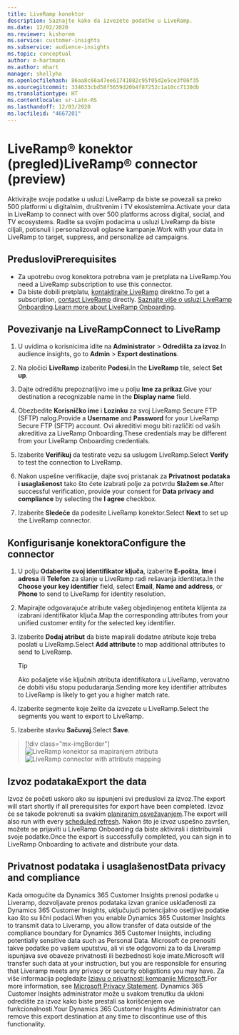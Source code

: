 ```yaml
---
title: LiveRamp konektor
description: Saznajte kako da izvezete podatke u LiveRamp.
ms.date: 12/02/2020
ms.reviewer: kishorem
ms.service: customer-insights
ms.subservice: audience-insights
ms.topic: conceptual
author: m-hartmann
ms.author: mhart
manager: shellyha
ms.openlocfilehash: 86aa8c66a47ee61741082c95f05d2e5ce3f06f35
ms.sourcegitcommit: 334633cbd58f5659d20b4f87252c1a10cc7130db
ms.translationtype: HT
ms.contentlocale: sr-Latn-RS
ms.lasthandoff: 12/03/2020
ms.locfileid: "4667201"
---
```

# <a name="liverampreg-connector-preview"></a><span data-ttu-id="0e534-103">LiveRamp&reg; konektor (pregled)</span><span class="sxs-lookup"><span data-stu-id="0e534-103">LiveRamp&reg; connector (preview)</span></span>

<span data-ttu-id="0e534-104">Aktivirajte svoje podatke u usluzi LiveRamp da biste se povezali sa preko 500 platformi u digitalnim, društvenim i TV ekosistemima.</span><span class="sxs-lookup"><span data-stu-id="0e534-104">Activate your data in LiveRamp to connect with over 500 platforms across digital, social, and TV ecosystems.</span></span> <span data-ttu-id="0e534-105">Radite sa svojim podacima u usluzi LiveRamp da biste ciljali, potisnuli i personalizovali oglasne kampanje.</span><span class="sxs-lookup"><span data-stu-id="0e534-105">Work with your data in LiveRamp to target, suppress, and personalize ad campaigns.</span></span>

## <a name="prerequisites"></a><span data-ttu-id="0e534-106">Preduslovi</span><span class="sxs-lookup"><span data-stu-id="0e534-106">Prerequisites</span></span>

- <span data-ttu-id="0e534-107">Za upotrebu ovog konektora potrebna vam je pretplata na LiveRamp.</span><span class="sxs-lookup"><span data-stu-id="0e534-107">You need a LiveRamp subscription to use this connector.</span></span>
- <span data-ttu-id="0e534-108">Da biste dobili pretplatu, [kontaktirajte LiveRamp](https://liveramp.com/contact/) direktno.</span><span class="sxs-lookup"><span data-stu-id="0e534-108">To get a subscription, [contact LiveRamp](https://liveramp.com/contact/) directly.</span></span> <span data-ttu-id="0e534-109">[Saznajte više o usluzi LiveRamp Onboarding](https://liveramp.com/our-platform/data-onboarding/).</span><span class="sxs-lookup"><span data-stu-id="0e534-109">[Learn more about LiveRamp Onboarding](https://liveramp.com/our-platform/data-onboarding/).</span></span>

## <a name="connect-to-liveramp"></a><span data-ttu-id="0e534-110">Povezivanje na LiveRamp</span><span class="sxs-lookup"><span data-stu-id="0e534-110">Connect to LiveRamp</span></span>

1. <span data-ttu-id="0e534-111">U uvidima o korisnicima idite na **Administrator** > **Odredišta za izvoz**.</span><span class="sxs-lookup"><span data-stu-id="0e534-111">In audience insights, go to **Admin** > **Export destinations**.</span></span>

1. <span data-ttu-id="0e534-112">Na pločici **LiveRamp** izaberite **Podesi**.</span><span class="sxs-lookup"><span data-stu-id="0e534-112">In the **LiveRamp** tile, select **Set up**.</span></span>

1. <span data-ttu-id="0e534-113">Dajte odredištu prepoznatljivo ime u polju **Ime za prikaz**.</span><span class="sxs-lookup"><span data-stu-id="0e534-113">Give your destination a recognizable name in the **Display name** field.</span></span>

1. <span data-ttu-id="0e534-114">Obezbedite **Korisničko ime** i **Lozinku** za svoj LiveRamp Secure FTP (SFTP) nalog.</span><span class="sxs-lookup"><span data-stu-id="0e534-114">Provide a **Username** and **Password** for your LiveRamp Secure FTP (SFTP) account.</span></span>
<span data-ttu-id="0e534-115">Ovi akreditivi mogu biti različiti od vaših akreditiva za LiveRamp Onboarding.</span><span class="sxs-lookup"><span data-stu-id="0e534-115">These credentials may be different from your LiveRamp Onboarding credentials.</span></span>

1. <span data-ttu-id="0e534-116">Izaberite **Verifikuj** da testirate vezu sa uslugom LiveRamp.</span><span class="sxs-lookup"><span data-stu-id="0e534-116">Select **Verify** to test the connection to LiveRamp.</span></span>

1. <span data-ttu-id="0e534-117">Nakon uspešne verifikacije, dajte svoj pristanak za **Privatnost podataka i usaglašenost** tako što ćete izabrati polje za potvrdu **Slažem se**.</span><span class="sxs-lookup"><span data-stu-id="0e534-117">After successful verification, provide your consent for **Data privacy and compliance** by selecting the **I agree** checkbox.</span></span>

1. <span data-ttu-id="0e534-118">Izaberite **Sledeće** da podesite LiveRamp konektor.</span><span class="sxs-lookup"><span data-stu-id="0e534-118">Select **Next** to set up the LiveRamp connector.</span></span>

## <a name="configure-the-connector"></a><span data-ttu-id="0e534-119">Konfigurisanje konektora</span><span class="sxs-lookup"><span data-stu-id="0e534-119">Configure the connector</span></span>

1. <span data-ttu-id="0e534-120">U polju **Odaberite svoj identifikator ključa**, izaberite **E-pošta**, **Ime i adresa** ili **Telefon** za slanje u LiveRamp radi rešavanja identiteta.</span><span class="sxs-lookup"><span data-stu-id="0e534-120">In the **Choose your key identifier** field, select **Email**,  **Name and address**, or **Phone** to send to LiveRamp for identity resolution.</span></span>

1. <span data-ttu-id="0e534-121">Mapirajte odgovarajuće atribute vašeg objedinjenog entiteta klijenta za izabrani identifikator ključa.</span><span class="sxs-lookup"><span data-stu-id="0e534-121">Map the corresponding attributes from your unified customer entity for the selected key identifier.</span></span>

1. <span data-ttu-id="0e534-122">Izaberite **Dodaj atribut** da biste mapirali dodatne atribute koje treba poslati u LiveRamp.</span><span class="sxs-lookup"><span data-stu-id="0e534-122">Select **Add attribute** to map additional attributes to send to LiveRamp.</span></span>

   > [!TIP]
   > <span data-ttu-id="0e534-123">Ako pošaljete više ključnih atributa identifikatora u LiveRamp, verovatno će dobiti višu stopu podudaranja.</span><span class="sxs-lookup"><span data-stu-id="0e534-123">Sending more key identifier attributes to LiveRamp is likely to get you a higher match rate.</span></span>

1. <span data-ttu-id="0e534-124">Izaberite segmente koje želite da izvezete u LiveRamp.</span><span class="sxs-lookup"><span data-stu-id="0e534-124">Select the segments you want to export to LiveRamp.</span></span>

1. <span data-ttu-id="0e534-125">Izaberite stavku **Sačuvaj**.</span><span class="sxs-lookup"><span data-stu-id="0e534-125">Select **Save**.</span></span>

> [!div class="mx-imgBorder"]
> <span data-ttu-id="0e534-126">![LiveRamp konektor sa mapiranjem atributa](media/export-liveramp-segments.png "LiveRamp konektor sa mapiranjem atributa")</span><span class="sxs-lookup"><span data-stu-id="0e534-126">![LiveRamp connector with attribute mapping](media/export-liveramp-segments.png "LiveRamp connector with attribute mapping")</span></span>

## <a name="export-the-data"></a><span data-ttu-id="0e534-127">Izvoz podataka</span><span class="sxs-lookup"><span data-stu-id="0e534-127">Export the data</span></span>

<span data-ttu-id="0e534-128">Izvoz će početi uskoro ako su ispunjeni svi preduslovi za izvoz.</span><span class="sxs-lookup"><span data-stu-id="0e534-128">The export will start shortly if all prerequisites for export have been completed.</span></span> <span data-ttu-id="0e534-129">Izvoz će se takođe pokrenuti sa svakim [planiranim osvežavanjem](system.md#schedule-tab).</span><span class="sxs-lookup"><span data-stu-id="0e534-129">The export will also run with every [scheduled refresh](system.md#schedule-tab).</span></span>
<span data-ttu-id="0e534-130">Nakon što je izvoz uspešno završen, možete se prijaviti u LiveRamp Onboarding da biste aktivirali i distribuirali svoje podatke.</span><span class="sxs-lookup"><span data-stu-id="0e534-130">Once the export is successfully completed, you can sign in to LiveRamp Onboarding to activate and distribute your data.</span></span>

## <a name="data-privacy-and-compliance"></a><span data-ttu-id="0e534-131">Privatnost podataka i usaglašenost</span><span class="sxs-lookup"><span data-stu-id="0e534-131">Data privacy and compliance</span></span>

<span data-ttu-id="0e534-132">Kada omogućite da Dynamics 365 Customer Insights prenosi podatke u Liveramp, dozvoljavate prenos podataka izvan granice usklađenosti za Dynamics 365 Customer Insights, uključujući potencijalno osetljive podatke kao što su lični podaci.</span><span class="sxs-lookup"><span data-stu-id="0e534-132">When you enable Dynamics 365 Customer Insights to transmit data to Liveramp, you allow transfer of data outside of the compliance boundary for Dynamics 365 Customer Insights, including potentially sensitive data such as Personal Data.</span></span> <span data-ttu-id="0e534-133">Microsoft će prenositi takve podatke po vašem uputstvu, ali vi ste odgovorni za to da Liveramp ispunjava sve obaveze privatnosti ili bezbednosti koje imate.</span><span class="sxs-lookup"><span data-stu-id="0e534-133">Microsoft will transfer such data at your instruction, but you are responsible for ensuring that Liveramp meets any privacy or security obligations you may have.</span></span> <span data-ttu-id="0e534-134">Za više informacija pogledajte [Izjavu o privatnosti kompanije Microsoft](https://go.microsoft.com/fwlink/?linkid=396732).</span><span class="sxs-lookup"><span data-stu-id="0e534-134">For more information, see [Microsoft Privacy Statement](https://go.microsoft.com/fwlink/?linkid=396732).</span></span>
<span data-ttu-id="0e534-135">Dynamics 365 Customer Insights administrator može u svakom trenutku da ukloni odredište za izvoz kako biste prestali sa korišćenjem ove funkcionalnosti.</span><span class="sxs-lookup"><span data-stu-id="0e534-135">Your Dynamics 365 Customer Insights Administrator can remove this export destination at any time to discontinue use of this functionality.</span></span>